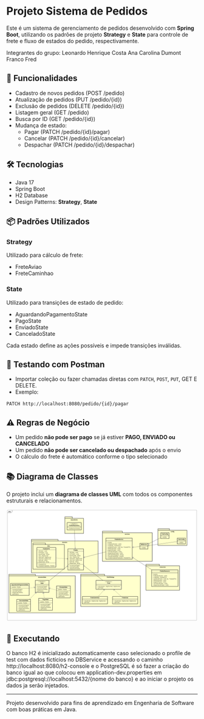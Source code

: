 # Projeto Sistema de Pedidos

Este é um sistema de gerenciamento de pedidos desenvolvido com **Spring Boot**, utilizando os padrões de projeto **Strategy** e **State** para controle de frete e fluxo de estados do pedido, respectivamente.

Integrantes do grupo:
Leonardo Henrique Costa
Ana Carolina Dumont Franco
Fred


## 📌 Funcionalidades

- Cadastro de novos pedidos (POST /pedido)
- Atualização de pedidos (PUT /pedido/{id})
- Exclusão de pedidos (DELETE /pedido/{id})
- Listagem geral (GET /pedido)
- Busca por ID (GET /pedido/{id})
- Mudança de estado:
  - Pagar (PATCH /pedido/{id}/pagar)
  - Cancelar (PATCH /pedido/{id}/cancelar)
  - Despachar (PATCH /pedido/{id}/despachar)

## 🛠 Tecnologias

- Java 17
- Spring Boot
- H2 Database
- Design Patterns: **Strategy**, **State**

## 📦 Padrões Utilizados

### Strategy
Utilizado para cálculo de frete:
- FreteAviao
- FreteCaminhao

### State
Utilizado para transições de estado de pedido:
- AguardandoPagamentoState
- PagoState
- EnviadoState
- CanceladoState

Cada estado define as ações possíveis e impede transições inválidas.

## 🧪 Testando com Postman

- Importar coleção ou fazer chamadas diretas com `PATCH`, `POST`, `PUT`, GET E DELETE.
- Exemplo:
```http
PATCH http://localhost:8080/pedido/{id}/pagar
```

## ⚠️ Regras de Negócio

- Um pedido **não pode ser pago** se já estiver **PAGO, ENVIADO ou CANCELADO**
- Um pedido **não pode ser cancelado ou despachado** após o envio
- O cálculo do frete é automático conforme o tipo selecionado

## 📚 Diagrama de Classes

O projeto inclui um **diagrama de classes UML** com todos os componentes estruturais e relacionamentos.

![Diagrama](<DIAGRAMA DE CLASSE PROJETO3105.png>)

## 🚀 Executando

O banco H2 é inicializado automaticamente caso selecionado o profile de test com dados fictícios no DBService e acessando o caminho http://localhost:8080/h2-console e o PostgreSQL é só fazer a criação do banco igual ao que colocou em application-dev.properties em jdbc:postgresql://localhost:5432/{nome do banco} e ao iniciar o projeto os dados ja serão injetados.

---

Projeto desenvolvido para fins de aprendizado em Engenharia de Software com boas práticas em Java.
